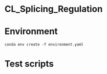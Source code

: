 # CL_Splicing_Regulation


# Environment

```conda env create -f environment.yaml```

# Test scripts